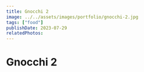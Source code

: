 ```yaml
---
title: Gnocchi 2
image: ../../assets/images/portfolio/gnocchi-2.jpg
tags: ["food"]
publishDate: 2023-07-29
relatedPhotos:
---
```

# Gnocchi 2
